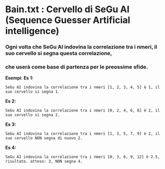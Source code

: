 # Bain.txt : Cervello di SeGu AI (Sequence Guesser Artificial intelligence)
### Ogni volta che SeGu AI indovina la correlazione tra i nmeri, il suo cervello si segna questa correlazione,
### che userà come base di partenza per le preossime sfide.

__Esempi__:
__Es 1:__
```
SeGu AI indovina la correlazione tra i nmeri [1, 2, 3, 4, 5] è 1, il suo cervello si segna 1.
```
__Es 2:__
```
SeGu AI indovina la correlazione tra i nmeri [0, 2, 4, 6, 8] è 2, il suo cervello si segna 2.
```
__Es 3:__
```
SeGu AI indovina la correlazione tra i nmeri [1, 3, 5, 7, 9] è 2, il suo cervello NON segna di nuovo 2.
```
__Es 4:__
```
SeGu AI indovina la correlazione tra i nmeri [0, 3, 6, 9, 12] è 2.5, risultato. atteso: 3, NON segna 4.
```
